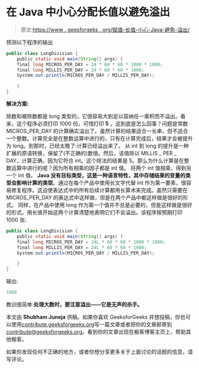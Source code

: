 # 在 Java 中小心分配长值以避免溢出

> 原文:[https://www . geesforgeks . org/赋值-长值-小心-Java-避免-溢出/](https://www.geeksforgeeks.org/assigning-long-values-carefully-java-avoid-overflow/)

预测以下程序的输出

```java
public class LongDivision {
    public static void main(String[] args) {
    final long MICROS_PER_DAY = 24 * 60 * 60 * 1000 * 1000;
    final long MILLIS_PER_DAY = 24 * 60 * 60 * 1000;
    System.out.println(MICROS_PER_DAY / MILLIS_PER_DAY);

    }
}
```

**解决方案:**

除数和被除数都是 long 类型的，它很容易大到足以容纳任一乘积而不溢出。看来，这个程序必须打印 1000 份。可惜打印 **5** 。这到底是怎么回事？问题是常数 MICROS_PER_DAY 的计算确实溢出了。虽然计算的结果适合一长串，但不适合一个整数。计算完全是在整数运算中进行的，只有在计算完成后，结果才会被提升为 long。到那时，已经太晚了:计算已经溢出来了。
从 int 到 long 的提升是一种扩展的原语转换，保留了(不正确的)数值。然后，该值除以 MILLIS _ PER _ DAY，计算正确，因为它符合 int。这个除法的结果是 5。那么为什么计算是在整数运算中进行的呢？因为所有相乘的因子都是 int 值。
将两个 int 值相乘，得到另一个 int 值。 **Java 没有目标类型，这是一种语言特性，其中存储结果的变量的类型会影响计算的类型**。通过在每个产品中使用长文字代替 int 作为第一要素，很容易修复程序。这迫使表达式中的所有后续计算都用长算术来完成。虽然只需要在 MICROS_PER_DAY 的表达式中这样做，但是在两个产品中都这样做是很好的形式。
同样，在产品中使用 long 作为第一个值并不总是必要的，但是这样做是很好的形式。用长值开始这两个计算清楚地表明它们不会溢出。该程序按预期打印 1000 张:

```java
public class LongDivision {
    public static void main(String[] args) {
    final long MICROS_PER_DAY = 24L * 60 * 60 * 1000 * 1000;
    final long MILLIS_PER_DAY = 24L * 60 * 60 * 1000;
    System.out.println(MICROS_PER_DAY / MILLIS_PER_DAY);

    }
}
```

输出:

```java
1000

```

教训很简单:**处理大数时，要注意溢出——它是无声的杀手。**

本文由 **Shubham Juneja** 供稿。如果你喜欢 GeeksforGeeks 并想投稿，你也可以使用[contribute.geeksforgeeks.org](http://www.contribute.geeksforgeeks.org)写一篇文章或者把你的文章邮寄到 contribute@geeksforgeeks.org。看到你的文章出现在极客博客主页上，帮助其他极客。

如果你发现任何不正确的地方，或者你想分享更多关于上面讨论的话题的信息，请写评论。